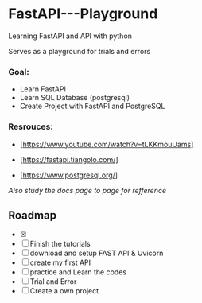 # FastAPI---Playground

Learning FastAPI and API with python 

Serves as a playground for trials and errors

 ### Goal: 
 * Learn FastAPI
 * Learn SQL Database (postgresql)
 * Create Project with FastAPI and PostgreSQL

### Resrouces:

* [https://www.youtube.com/watch?v=tLKKmouUams]

* [https://fastapi.tiangolo.com/]

* [https://www.postgresql.org/]

_Also study the docs page to page for refference_

## Roadmap

- [x] 
- [ ] Finish the tutorials
- [ ] download and setup FAST API & Uvicorn
- [ ] create my first API
- [ ] practice and Learn the codes
- [ ] Trial and Error
- [ ] Create a own project

